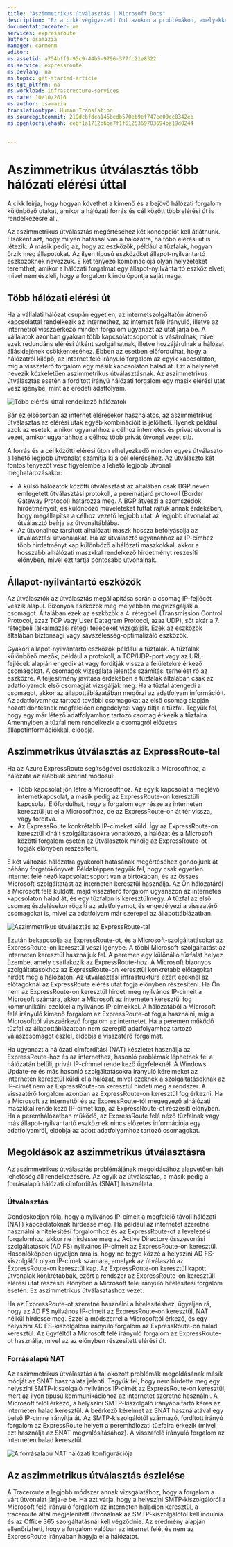 ```yaml
---
title: "Aszimmetrikus útválasztás | Microsoft Docs"
description: "Ez a cikk végigvezeti Önt azokon a problémákon, amelyekkel az ügyfeleknek szembe kell nézniük, amikor aszimmetrikus útválasztást állítanak be olyan hálózatokon, amelyek több kapcsolattal is rendelkeznek a célhoz."
documentationcenter: na
services: expressroute
author: osamazia
manager: carmonm
editor: 
ms.assetid: a754bff9-95c9-44b5-9796-377fc21e8322
ms.service: expressroute
ms.devlang: na
ms.topic: get-started-article
ms.tgt_pltfrm: na
ms.workload: infrastructure-services
ms.date: 10/10/2016
ms.author: osamazia
translationtype: Human Translation
ms.sourcegitcommit: 219dcbfdca145bedb570eb9ef747ee00cc0342eb
ms.openlocfilehash: cebf1a1712b6ba7f1f6125369703694ba19d0244


---
```

# <a name="asymmetric-routing-with-multiple-network-paths"></a>Aszimmetrikus útválasztás több hálózati elérési úttal
A cikk leírja, hogy hogyan követhet a kimenő és a bejövő hálózati forgalom különböző utakat, amikor a hálózati forrás és cél között több elérési út is rendelkezésre áll.

Az aszimmetrikus útválasztás megértéséhez két koncepciót kell átlátnunk. Elsőként azt, hogy milyen hatással van a hálózatra, ha több elérési út is létezik. A másik pedig az, hogy az eszközök, például a tűzfalak, hogyan őrzik meg állapotukat. Az ilyen típusú eszközöket állapot-nyilvántartó eszközöknek nevezzük. E két tényező kombinációja olyan helyzeteket teremthet, amikor a hálózati forgalmat egy állapot-nyilvántartó eszköz elveti, mivel nem észleli, hogy a forgalom kiindulópontja saját maga.

## <a name="multiple-network-paths"></a>Több hálózati elérési út
Ha a vállalati hálózat csupán egyetlen, az internetszolgáltatón átmenő kapcsolattal rendelkezik az internethez, az internet felé irányuló, illetve az internetről visszaérkező minden forgalom ugyanazt az utat járja be. A vállalatok azonban gyakran több kapcsolatcsoportot is vásárolnak, mivel ezek redundáns elérési útként szolgálhatnak, illetve hozzájárulnak a hálózat állásidejének csökkentéséhez. Ebben az esetben előfordulhat, hogy a hálózatról kilépő, az internet felé irányuló forgalom az egyik kapcsolaton, míg a visszatérő forgalom egy másik kapcsolaton halad át. Ezt a helyzetet nevezik közkeletűen aszimmetrikus útválasztásnak. Az aszimmetrikus útválasztás esetén a fordított irányú hálózati forgalom egy másik elérési utat vesz igénybe, mint az eredeti adatfolyam.

![Több elérési úttal rendelkező hálózatok](./media/expressroute-asymmetric-routing/AsymmetricRouting3.png)

Bár ez elsősorban az internet elérésekor használatos, az aszimmetrikus útválasztás az elérési utak egyéb kombinációit is jelölheti. Ilyenek például azok az esetek, amikor ugyanahhoz a célhoz internetes és privát útvonal is vezet, amikor ugyanahhoz a célhoz több privát útvonal vezet stb.

A forrás és a cél közötti elérési úton elhelyezkedő minden egyes útválasztó a lehető legjobb útvonalat számítja ki a cél eléréséhez. Az útválasztó két fontos tényezőt vesz figyelembe a lehető legjobb útvonal meghatározásakor:

* A külső hálózatok közötti útválasztást az általában csak BGP néven emlegetett útválasztási protokoll, a peremátjáró protokoll (Border Gateway Protocol) határozza meg. A BGP átveszi a szomszédok hirdetményeit, és különböző műveleteket futtat rajtuk annak érdekében, hogy megállapítsa a célhoz vezető legjobb utat. A legjobb útvonalat az útválasztó beírja az útvonaltáblába.
* Az útvonalhoz társított alhálózati maszk hossza befolyásolja az útválasztási útvonalakat. Ha az útválasztó ugyanahhoz az IP-címhez több hirdetményt kap különböző alhálózati maszkokkal, akkor a hosszabb alhálózati maszkkal rendelkező hirdetményt részesíti előnyben, mivel ezt tartja pontosabb útvonalnak.

## <a name="stateful-devices"></a>Állapot-nyilvántartó eszközök
Az útválasztók az útválasztás megállapítása során a csomag IP-fejlécét veszik alapul. Bizonyos eszközök még mélyebben megvizsgálják a csomagot. Általában ezek az eszközök a 4. rétegbeli (Transmission Control Protocol, azaz TCP vagy User Datagram Protocol, azaz UDP), sőt akár a 7. rétegbeli (alkalmazási réteg) fejléceket vizsgálják. Ezek az eszközök általában biztonsági vagy sávszélesség-optimalizáló eszközök. 

Gyakori állapot-nyilvántartó eszközök például a tűzfalak. A tűzfalak különböző mezők, például a protokoll, a TCP/UDP-port vagy az URL-fejlécek alapján engedik át vagy fordítják vissza a felületekre érkező csomagokat. A csomagok vizsgálata jelentős számítási terhelést ró az eszközre. A teljesítmény javítása érdekében a tűzfalak általában csak az adatfolyamok első csomagját vizsgálják meg. Ha a tűzfal átengedi a csomagot, akkor az állapottáblázatában megőrzi az adatfolyam információit. Az adatfolyamhoz tartozó további csomagokat az első csomag alapján hozott döntésnek megfelelően engedélyezi vagy tiltja a tűzfal. Tegyük fel, hogy egy már létező adatfolyamhoz tartozó csomag érkezik a tűzfalra. Amennyiben a tűzfal nem rendelkezik a csomagról előzetes állapotinformációkkal, eldobja.

## <a name="asymmetric-routing-with-expressroute"></a>Aszimmetrikus útválasztás az ExpressRoute-tal
Ha az Azure ExpressRoute segítségével csatlakozik a Microsofthoz, a hálózata az alábbiak szerint módosul:

* Több kapcsolat jön létre a Microsofthoz. Az egyik kapcsolat a meglévő internetkapcsolat, a másik pedig az ExpressRoute-on keresztüli kapcsolat. Előfordulhat, hogy a forgalom egy része az interneten keresztül jut el a Microsofthoz, de az ExpressRoute-on át tér vissza, vagy fordítva.
* Az ExpressRoute konkrétabb IP-címeket küld. Így az ExpressRoute-on keresztül kínált szolgáltatásokra vonatkozó, a hálózat és a Microsoft közötti forgalom esetén az útválasztók mindig az ExpressRoute-ot fogják előnyben részesíteni.

E két változás hálózatra gyakorolt hatásának megértéséhez gondoljunk át néhány forgatókönyvet. Példaképpen tegyük fel, hogy csak egyetlen internet felé néző kapcsolatcsoport van a birtokában, és az összes Microsoft-szolgáltatást az interneten keresztül használja. Az Ön hálózatáról a Microsoft felé küldött, majd visszatérő forgalom ugyanazon az internetes kapcsolaton halad át, és egy tűzfalon is keresztülmegy. A tűzfal az első csomag észlelésekor rögzíti az adatfolyamot, és engedélyezi a visszatérő csomagokat is, mivel za adatfolyam már szerepel az állapottáblázatban.

![Aszimmetrikus útválasztás az ExpressRoute-tal](./media/expressroute-asymmetric-routing/AsymmetricRouting1.png)

Ezután bekapcsolja az ExpressRoute-ot, és a Microsoft-szolgáltatásokat az ExpressRoute-on keresztül veszi igénybe. A többi Microsoft-szolgáltatást az interneten keresztül használjuk fel. A peremen egy különálló tűzfalat helyez üzembe, amely csatlakozik az ExpressRoute-hoz. A Microsoft bizonyos szolgáltatásokhoz az ExpressRoute-on keresztül konkrétabb előtagokat hirdet meg a hálózaton. Az útválasztási infrastruktúra ezért ezeknél az előtagoknál az ExpressRoute elérés utat fogja előnyben részesíteni. Ha Ön nem az ExpressRoute-on keresztül hirdeti meg nyilvános IP-címeit a Microsoft számára, akkor a Microsoft az interneten keresztül fog kommunikálni ezekkel a nyilvános IP-címekkel. A hálózatából a Microsoft felé irányuló kimenő forgalom az ExpressRoute-ot fogja használni, míg a Microsofttól visszaérkező forgalom az internetet. Ha a peremen működő tűzfal az állapottáblázatban nem szereplő adatfolyamhoz tartozó válaszcsomagot észlel, eldobja a visszatérő forgalmat.

Ha ugyanazt a hálózati címfordítási (NAT) készletet használja az ExpressRoute-hoz és az internethez, hasonló problémák léphetnek fel a hálózatán belüli, privát IP-címmel rendelkező ügyfeleknél. A Windows Update-re és más hasonló szolgáltatásokra irányuló kérelmeket az interneten keresztül küldi el a hálózat, mivel ezeknek a szolgáltatásoknak az IP-címét nem az ExpressRoute-on keresztül hirdeti meg a rendszer. A visszatérő forgalom azonban az ExpressRoute-on keresztül fog érkezni. Ha a Microsoft az internettől és az ExpressRoute-tól megegyező alhálózati maszkkal rendelkező IP-címet kap, az ExpressRoute-ot részesíti előnyben. Ha a peremhálózatban működő, az ExpressRoute felé néző tűzfalnak vagy más állapot-nyilvántartó eszköznek nincs előzetes információja egy adatfolyamról, eldobja az adott adatfolyamhoz tartozó csomagokat.

## <a name="asymmetric-routing-solutions"></a>Megoldások az aszimmetrikus útválasztásra
Az aszimmetrikus útválasztás problémájának megoldásához alapvetően két lehetőség áll rendelkezésére. Az egyik az útválasztás, a másik pedig a forrásalapú hálózati címfordítás (SNAT) használata.

### <a name="routing"></a>Útválasztás
Gondoskodjon róla, hogy a nyilvános IP-címeit a megfelelő távoli hálózati (NAT) kapcsolatoknak hirdesse meg. Ha például az internetet szeretné használni a hitelesítési forgalomhoz és az ExpressRoute-ot a levelezési forgalomhoz, akkor ne hirdesse meg az Active Directory összevonási szolgáltatások (AD FS) nyilvános IP-címeit az ExpressRoute-on keresztül. Hasonlóképpen ügyeljen arra is, hogy ne tegye közzé a helyszíni AD FS-kiszolgálót olyan IP-címek számára, amelyek az útválasztó az ExpressRoute-on keresztül kap. Az ExpressRoute-on keresztül kapott útvonalak konkrétabbak, ezért a rendszer az ExpressRoute-on keresztüli elérési utat részesíti előnyben a Microsoft felé irányuló hitelesítési forgalom esetén. Ez aszimmetrikus útválasztáshoz vezet.

Ha az ExpressRoute-ot szeretné használni a hitelesítéshez, ügyeljen rá, hogy az AD FS nyilvános IP-címeit az ExpressRoute-on keresztül, NAT nélkül hirdesse meg. Ezzel a módszerrel a Microsofttól érkező, és egy helyszíni AD FS-kiszolgálóra irányuló forgalom az ExpressRoute-on halad keresztül. Az ügyféltől a Microsoft felé irányuló forgalom az ExpressRoute-ot használja, mivel az az előnyben részesített elérési út.

### <a name="sourcebased-nat"></a>Forrásalapú NAT
Az aszimmetrikus útválasztás által okozott problémák megoldásának másik módját az SNAT használata jelenti. Tegyük fel, hogy nem hirdette meg egy helyszíni SMTP-kiszolgáló nyilvános IP-címét az ExpressRoute-on keresztül, mert az ilyen típusú kommunikációhoz az internetet szeretné használni. A Microsoft felől érkező, a helyszíni SMTP-kiszolgáló irányába tartó kérés az interneten halad keresztül. A beérkező kérelmet az SNAT használatával egy belső IP-címre irányítja át. Az SMTP-kiszolgálótól származó, fordított irányú forgalom az ExpressRoute helyett a peremhálózati tűzfalra érkezik (mivel ezt használja az SNAT megvalósításához). A visszafelé irányuló forgalom az interneten halad keresztül.

![A forrásalapú NAT hálózati konfigurációja](./media/expressroute-asymmetric-routing/AsymmetricRouting2.png)

## <a name="asymmetric-routing-detection"></a>Az aszimmetrikus útválasztás észlelése
A Traceroute a legjobb módszer annak vizsgálatához, hogy a forgalom a várt útvonalat járja-e be. Ha azt várja, hogy a helyszíni SMTP-kiszolgálóról a Microsoft felé irányuló forgalom az interneten haladjon keresztül, a traceroute által megjelenített útvonalnak az SMTP-kiszolgálótól kell indulnia és az Office 365 szolgáltatásnál kell végződnie. Az eredmény alapján ellenőrizheti, hogy a forgalom valóban az internet felé, és nem az ExpressRoute irányában hagyja el a hálózatot.




<!--HONumber=Nov16_HO2-->


